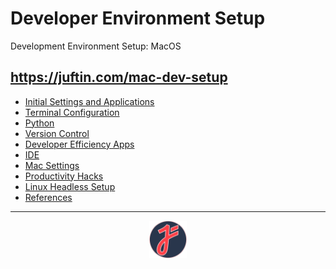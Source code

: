 # Developer Environment Setup

Development Environment Setup: MacOS

## https://juftin.com/mac-dev-setup

- [Initial Settings and Applications](docs/startup.md)
- [Terminal Configuration](docs/terminal.md)
- [Python](docs/python.md)
- [Version Control](docs/git.md)
- [Developer Efficiency Apps](docs/apps.md)
- [IDE](docs/jetbrains.md)
- [Mac Settings](docs/mac_settings.md)
- [Productivity Hacks](docs/productivity.md)
- [Linux Headless Setup](docs/linux.md)
- [References](docs/references.md)

------------

<p align="center">
<img src="https://raw.githubusercontent.com/juftin/juftin/main/static/juftin.png" alt="juftin" style="height:60px; width:60px;"/>
</p>
